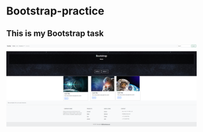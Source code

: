# Bootstrap-practice
## This is my Bootstrap task
![Alt text](images/Screenshot%202023-03-09%20084445.png)